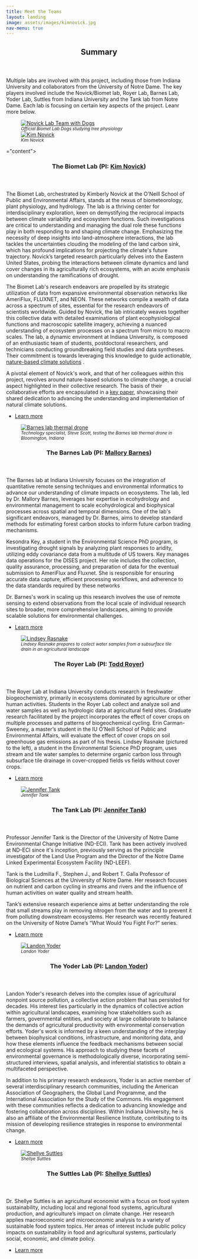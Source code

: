 ```yaml
---
title: Meet the Teams
layout: landing
image: assets/images/kimnovick.jpg
nav-menu: true
---
```


<style>
        figcaption {
            font-size: smaller; /* or a specific value like 0.9em */
            font-style: italic;
        }
</style>






<!-- Main -->
<div id="main">

<!-- summary -->
<section id="one">
	<div class="inner">
		<header class="major">
			<h2>Summary</h2>
		</header>
		<p>Multiple labs are involved with this project, including those from Indiana University and collaborators from the University of Notre Dame. The key players involved include the Novick/Biomet lab, Royer Lab, Barnes Lab, Yoder Lab, Suttles from Indiana University and the Tank lab from Notre Dame. Each lab is focusing on certain key aspects of the project. Leanr more below.</p>
	</div>
</section>



<!-- Novick Lab -->
<section id="two" class="spotlights">
	<section>
        <figure class="image"> <!-- Begin figure tag for the image group -->
            <!-- First image with a caption -->
            <a href="generic.html">
                <img src="{% link assets/images/novickdogs.jpg %}" alt="Novick Lab Team with Dogs" data-position="center center" />
            </a>
            <figcaption>Official Biomet Lab Dogs studying tree physiology</figcaption>
            <!-- Second image with a caption directly below the first one -->
            <a href="generic.html"> <!-- Update href for the second image if necessary -->
                <img src="{% link assets/images/novick.jpg %}" alt="Kim Novick" data-position="center center" />
            </a>
            <figcaption>Kim Novick</figcaption>
        </figure> ="content">
			<div class="inner">
				<header class="major">
    <h3>The Biomet Lab (PI: <a href="https://oneill.indiana.edu/faculty-research/directory/profiles/faculty/full-time/novick-kimberly.html">Kim Novick</a>)</h3>
</header>
				<p>The Biomet Lab, orchestrated by Kimberly Novick at the O'Neill School of Public and Environmental Affairs, stands at the nexus of biometeorology, plant physiology, and hydrology. The lab is a thriving center for interdisciplinary exploration, keen on demystifying the reciprocal impacts between climate variability and ecosystem functions. Such investigations are critical to understanding and managing the dual role these functions play in both responding to and shaping climate change. Emphasizing the necessity of deep insights into land-atmosphere interactions, the lab tackles the uncertainties clouding the modeling of the land carbon sink, which has profound implications for projecting the climate's future trajectory. Novick’s targeted research particularly delves into the Eastern United States, probing the interactions between climate dynamics and land cover changes in its agriculturally rich ecosystems, with an acute emphasis on understanding the ramifications of drought.</p>

<p>The Biomet Lab's research endeavors are propelled by its strategic utilization of data from expansive environmental observation networks like AmeriFlux, FLUXNET, and NEON. These networks compile a wealth of data across a spectrum of sites, essential for the research endeavors of scientists worldwide. Guided by Novick, the lab intricately weaves together this collective data with detailed examinations of plant ecophysiological functions and macroscopic satellite imagery, achieving a nuanced understanding of ecosystem processes on a spectrum from micro to macro scales. The lab, a dynamic environment at Indiana University, is composed of an enthusiastic team of students, postdoctoral researchers, and technicians conducting groundbreaking field studies and data syntheses. Their commitment is towards leveraging this knowledge to guide actionable, <a href="https://onlinelibrary.wiley.com/doi/abs/10.1111/gcb.16156">nature-based climate solutions</a> .</p>

<p>A pivotal element of Novick's work, and that of her colleagues within this project, revolves around nature-based solutions to climate change, a crucial aspect highlighted in their collective research. The basis of their collaborative efforts are encapsulated in a <a href="https://onlinelibrary.wiley.com/doi/abs/10.1111/gcb.16156">key paper</a>, showcasing their shared dedication to advancing the understanding and implementation of natural climate solutions.</p>
				<ul class="actions">
					<li><a href="https://scholar.google.com/citations?user=K5tffpEAAAAJ&hl=en" class="button">Learn more</a></li>
				</ul>
			</div>
		</div>
	</section>
	<section>   <!-- Barnes Lab -->
		<figure class="image"> <!-- Begin figure tag here -->
			<a href="generic.html">
				<img src="{% link assets/images/barnes.jpg %}" alt="Barnes lab thermal drone" data-position="center center" />
			</a>
			<figcaption>Technology specialist, Steve Scott, testing the Barnes lab thermal drone in Bloomington, Indiana</figcaption>
		</figure> <!-- End figure tag here -->
		<div class="content">
			<div class="inner">
				<header class="major">
					<h3>The Barnes Lab (PI: <a href="https://oneill.indiana.edu/faculty-research/directory/profiles/faculty/full-time/barnes-mallory.html">Mallory Barnes</a>)</h3>
				</header>
				<p>The Barnes lab at Indiana University focuses on the integration of quantitative remote sensing techniques and environmental informatics to advance our understanding of climate impacts on ecosystems. The lab, led by Dr. Mallory Barnes, leverages her expertise in ecohydrology and environmental management to scale ecohydrological and biophysical processes across spatial and temporal dimensions. One of the lab's significant endeavors, managed by Dr. Barnes, aims to develop standard methods for estimating forest carbon stocks to inform future carbon trading mechanisms.</p>
					
<p>Kesondra Key, a student in the Environmental Science PhD program, is investigating drought signals by analyzing plant responses to aridity, utilizing eddy covariance data from a multitude of US towers. Key manages data operations for the DISES project. Her role includes the collection, quality assurance, processing, and preparation of data for the eventual submission to AmeriFlux and Fluxnet. She is responsible for ensuring accurate data capture, efficient processing workflows, and adherence to the data standards required by these networks</p>
					
<p>Dr. Barnes's work in scaling up this research involves the use of remote sensing to extend observations from the local scale of individual research sites to broader, more comprehensive landscapes, aiming to provide scalable solutions for environmental challenges.</p>
				<ul class="actions">
					<li><a href="https://scholar.google.com/citations?user=0PxF8zAAAAAJ&hl=en" class="button">Learn more</a></li>
				</ul>
			</div>
		</div>
	</section>
	<section><!-- Royer Lab -->
  		<figure class="image"> <!-- Begin figure tag here -->
			<a href="generic.html">
				<img src="{% link assets/images/royer1.jpg %}" alt="Lindsey Rasnake" data-position="center center" />
			</a>
			<figcaption>Lindsey Rasnake prepares to collect water samples from a subsurface tile drain in an agricultural landscape</figcaption>
		</figure> 
	<div class="content">
			<div class="inner">
				<header class="major">
					<h3>The Royer Lab (PI: <a href="https://oneill.indiana.edu/faculty-research/directory/profiles/faculty/full-time/royer-todd.html">Todd Royer</a>)</h3>
				</header>
				<p>The Royer Lab at Indiana University conducts research in freshwater biogeochemistry, primarily in ecosystems dominated by agriculture or other human activities. Students in the Royer Lab collect and analyze soil and water samples as well as hydrologic data at agricultural field sites. Graduate research facilitated by the project incorporates the effect of cover crops on multiple processes and patterns of biogeochemical cycling. 
Erin Carman-Sweeney, a master’s student in the IU O’Neill School of Public and Environmental Affairs, will evaluate the effect of cover crops on soil greenhouse gas emissions as part of his thesis. Lindsey Rasnake (pictured to the left), a student in the Environmental Science PhD program, uses stream and tile water samples to determine organic carbon loss through subsurface tile drainage in cover-cropped fields vs fields without cover crops.</p>
				<ul class="actions">
					<li><a href="https://royer.lab.indiana.edu/" class="button">Learn more</a></li>
				</ul>
			</div>
		</div>
	</section>
</section>


<!-- Tank Lab -->
<section id="three" class="spotlights">
	<section>
		<figure class="image"> <!-- Begin figure tag here -->
			<a href="generic.html">
				<img src="{% link assets/images/tank.jpg %}" alt="Jennifer Tank" data-position="center center" />
			</a>
			<figcaption>Jennifer Tank</figcaption>
		</figure> 
		<div class="content">
			<div class="inner">
				<header class="major">
    <h3>The Tank Lab (PI: <a href="https://biology.nd.edu/people/jennifer-tank/">Jennifer Tank</a>)</h3>
</header>
				<p>Professor Jennifer Tank is the Director of the University of Notre Dame Environmental Change Initiative (ND-ECI). Tank has been actively involved at ND-ECI since it's inception, previously serving as the principle investigator of the Land Use Program and the Director of the Notre Dame Linked Experimental Ecosystem Facility (ND-LEEF). 

Tank is the Ludmilla F., Stephen J., and Robert T. Galla Professor of Biological Sciences at the University of Notre Dame. Her research focuses on nutrient and carbon cycling in streams and rivers and the influence of human activities on water quality and stream health.

Tank’s extensive research experience aims at better understanding the role that small streams play in removing nitrogen from the water and to prevent it from polluting downstream ecosystems. Her research was recently featured on the University of Notre Dame’s “What Would You Fight For?” series.
</p>
				<ul class="actions">
					<li><a href="https://tanklab.weebly.com/" class="button">Learn more</a></li>
				</ul>
			</div>
		</div>
	</section>
	<section>   <!-- Yoder Lab -->
		<figure class="image">
			<a href="generic.html">
				<img src="{% link assets/images/yoder.jpg %}" alt="Landon Yoder" data-position="center center" />
			</a>
			<figcaption>Landon Yoder</figcaption>
		</figure> <!-- End figure tag here -->
		<div class="content">
			<div class="inner">
				<header class="major">
					<h3>The Yoder Lab (PI: <a href="https://oneill.indiana.edu/faculty-research/directory/profiles/faculty/full-time/yoder-landon.html">Landon Yoder</a>)</h3>
				</header>
				<p>Landon Yoder's research delves into the complex issue of agricultural nonpoint source pollution, a collective action problem that has persisted for decades. His interest lies particularly in the dynamics of collective action within agricultural landscapes, examining how stakeholders such as farmers, governmental entities, and society at large collaborate to balance the demands of agricultural productivity with environmental conservation efforts. Yoder's work is informed by a keen understanding of the interplay between biophysical conditions, infrastructure, and monitoring data, and how these elements influence the feedback mechanisms between social and ecological systems. His approach to studying these facets of environmental governance is methodologically diverse, incorporating semi-structured interviews, spatial analysis, and inferential statistics to obtain a multifaceted perspective.</p>

<p>In addition to his primary research endeavors, Yoder is an active member of several interdisciplinary research communities, including the American Association of Geographers, the Global Land Programme, and the International Association for the Study of the Commons. His engagement with these communities reflects a dedication to advancing knowledge and fostering collaboration across disciplines. Within Indiana University, he is also an affiliate of the Environmental Resilience Institute, contributing to its mission of developing resilience strategies in response to environmental change.</p>
				<ul class="actions">
					<li><a href="https://yoder.lab.indiana.edu/index.html" class="button">Learn more</a></li>
				</ul>
			</div>
		</div>
	</section>
	<section><!-- Suttles Lab -->
  		<figure class="image"> <!-- Begin figure tag here -->
			<a href="generic.html">
				<img src="{% link assets/images/suttles.jpg %}" alt="Shellye Suttles" data-position="center center" />
			</a>
			<figcaption>Shellye Suttles</figcaption>
		</figure> 
	<div class="content">
			<div class="inner">
				<header class="major">
					<h3>The Suttles Lab (PI: <a href="https://oneill.indiana.edu/faculty-research/directory/profiles/faculty/full-time/suttles-shellye.html">Shellye Suttles</a>)</h3>
				</header>
				<p>Dr. Shellye Suttles is an agricultural economist with a focus on food system sustainability, including local and regional food systems, agricultural production, and agriculture’s impact on climate change. Her research applies macroeconomic and microeconomic analysis to a variety of sustainable food system topics. Her areas of interest include public policy impacts on sustainability in food and agricultural systems, particularly social, economic, and climate policy.</p>
				<ul class="actions">
					<li><a href="https://scholar.google.com/citations?user=FX196ZcAAAAJ&hl=en" class="button">Learn more</a></li>
				</ul>
			</div>
		</div>
	</section>
</section>




</div>
